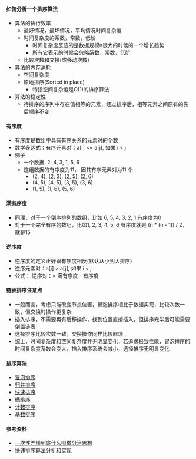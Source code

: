 #### 如何分析一个排序算法
- 算法的执行效率
  - 最好情况，最坏情况，平均情况时间复杂度
  - 时间复杂度的系数，常数，低阶
    - 时间复杂度反应的是数据规模n很大的时候的一个增长趋势
    - 所有它表示的时候会忽略系数，常数，低阶
  - 比较次数和交换(或移动次数)
- 算法的内存消耗
  - 空间复杂度
  - 原地排序(Sorted in place)
    - 特指空间复杂度是O(1)的排序算法
- 算法的稳定性
  - 待排序的序列中存在值相等的元素，经过排序后，相等元素之间原有的先后顺序不变

#### 有序度
- 有序度是数组中具有有序关系的元素对的个数
- 数学表达式：有序元素对：a[i] <= a[j], 如果 i < j
- 例子
  - 一个数据. 2, 4, 3, 1, 5, 6
  - 这组数据的有序度为11， 因其有序元素对为11 个
    - (2, 4), (2, 3), (2, 5), (2, 6)
    - (4, 5), (4, 5), (3, 5), (3, 6)
    - (1, 5), (1, 6), (5, 6)

#### 满有序度
- 同理，对于一个倒序排列的数组，比如 6, 5, 4, 3, 2, 1 有序度为0
- 对于一个完全有序的数组，比如1, 2, 3, 4, 5, 6 有序度就是 (n * (n - 1)) / 2， 就是15

#### 逆序度
- 逆序度的定义正好跟有序度相反(默认从小到大排序)
- 逆序元素对：a[i] > a[j], 如果 i < j
- 公式： 逆序对：= 满有序度 - 有序度

#### 链表排序注意点
- 一般而言，考虑只能改变节点位置，冒泡排序相比于数据实现，比较次数一致，但交换时操作更复杂
- 插入排序，不需要再有后移操作，找到位置直接插入，但排序完毕后可能需要倒置链表
- 选择排序比较次数一致，交换操作同样比较麻烦
- 综上，时间复杂度和空间复杂度并无明显变化，若追求极致性能，冒泡排序的时间复杂度系数会变大，插入排序系统会减小，选择排序无明显变化

#### 排序算法
- [冒泡排序](./bubble_sort.md)
- [归并排序](./merge_sort.md)
- [快速排序](./quick_sort.md)
- [桶排序](./bucket_sort.md)
- [计数排序](./counting_sort.md)
- [基数排序](./radix_sort.md)


#### 参考资料
- [一次性弄懂到底什么叫做分治思想](https://www.cnblogs.com/yinbiao/p/9215525.html)
- [快速排序算法分析和实现](https://www.cnblogs.com/yinbiao/p/8805233.html)
    
